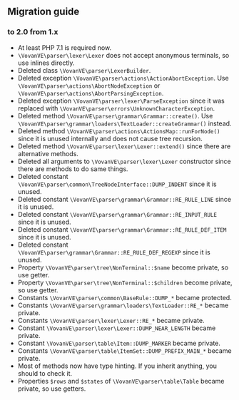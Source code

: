 Migration guide
---------------

### to 2.0 from 1.x

*   At least PHP 7.1 is required now.
*   `\VovanVE\parser\lexer\Lexer` does not accept anonymous terminals,
    so use inlines directly.
*   Deleted class `\VovanVE\parser\LexerBuilder`.
*   Deleted exception `\VovanVE\parser\actions\ActionAbortException`.
    Use `\VovanVE\parser\actions\AbortNodeException`
    or `\VovanVE\parser\actions\AbortParsingException`.
*   Deleted exception `\VovanVE\parser\lexer\ParseException`
    since it was replaced with
    `\VovanVE\parser\errors\UnknownCharacterException`.
*   Deleted method `\VovanVE\parser\grammar\Grammar::create()`.
    Use `\VovanVE\parser\grammar\loaders\TextLoader::createGrammar()`
    instead.
*   Deleted method `\VovanVE\parser\actions\ActionsMap::runForNode()`
    since it is unused internally and does not cause tree recursion.
*   Deleted method `\VovanVE\parser\lexer\Lexer::extend()`
    since there are alternative methods.
*   Deleted all arguments to `\VovanVE\parser\lexer\Lexer` constructor
    since there are methods to do same things.
*   Deleted constant `\VovanVE\parser\common\TreeNodeInterface::DUMP_INDENT`
    since it is unused.
*   Deleted constant `\VovanVE\parser\grammar\Grammar::RE_RULE_LINE`
    since it is unused.
*   Deleted constant `\VovanVE\parser\grammar\Grammar::RE_INPUT_RULE`
    since it is unused.
*   Deleted constant `\VovanVE\parser\grammar\Grammar::RE_RULE_DEF_ITEM`
    since it is unused.
*   Deleted constant `\VovanVE\parser\grammar\Grammar::RE_RULE_DEF_REGEXP`
    since it is unused.
*   Property `\VovanVE\parser\tree\NonTerminal::$name` become private,
    so use getter.
*   Property `\VovanVE\parser\tree\NonTerminal::$children` become private,
    so use getter.
*   Constants `\VovanVE\parser\common\BaseRule::DUMP_*` became protected.
*   Constants `\VovanVE\parser\grammar\loaders\TextLoader::RE_*` became private.
*   Constants `\VovanVE\parser\lexer\Lexer::RE_*` became private.
*   Constant `\VovanVE\parser\lexer\Lexer::DUMP_NEAR_LENGTH` became private.
*   Constant `\VovanVE\parser\table\Item::DUMP_MARKER` became private.
*   Constants `\VovanVE\parser\table\ItemSet::DUMP_PREFIX_MAIN_*` became private.
*   Most of methods now have type hinting. If you inherit anything, you should
    to check it.
*   Properties `$rows` and `$states` of `\VovanVE\parser\table\Table`
    became private, so use getters.
